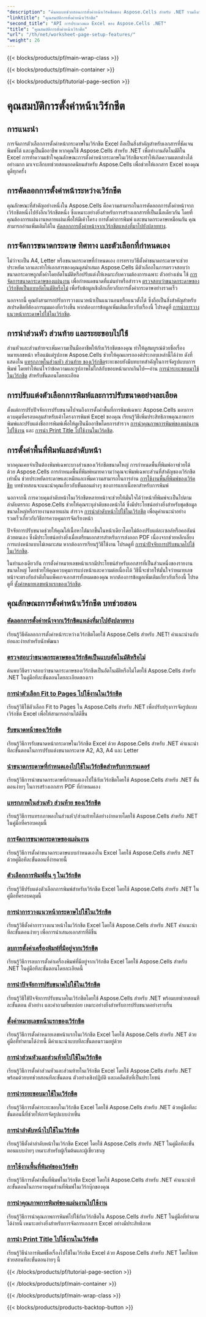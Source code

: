```yaml
---
"description": "ค้นพบบทช่วยสอนการตั้งค่าหน้าเวิร์คชีตของ Aspose.Cells สำหรับ .NET รวมถึงการคัดลอกการตั้งค่าหน้า การจัดการขนาดกระดาษ และการตั้งค่าคุณภาพการพิมพ์สำหรับเวิร์คชีต Excel"
"linktitle": "คุณสมบัติการตั้งค่าหน้าเวิร์กชีต"
"second_title": "API การประมวลผล Excel ของ Aspose.Cells .NET"
"title": "คุณสมบัติการตั้งค่าหน้าเวิร์กชีต"
"url": "/th/net/worksheet-page-setup-features/"
"weight": 26
---
```


{{< blocks/products/pf/main-wrap-class >}}

{{< blocks/products/pf/main-container >}}

{{< blocks/products/pf/tutorial-page-section >}}

# คุณสมบัติการตั้งค่าหน้าเวิร์กชีต

## การแนะนำ

การจัดการตัวเลือกการตั้งค่าหน้ากระดาษในเวิร์กชีต Excel ถือเป็นสิ่งสำคัญสำหรับเอกสารที่ชัดเจน พิมพ์ได้ และดูเป็นมืออาชีพ หากคุณใช้ Aspose.Cells สำหรับ .NET เพื่อทำงานอัตโนมัติใน Excel การทำความเข้าใจคุณลักษณะการตั้งค่าหน้ากระดาษในเวิร์กชีตจะทำให้เกิดความแตกต่างได้อย่างมาก มาเจาะลึกบทช่วยสอนยอดนิยมสำหรับ Aspose.Cells เพื่อช่วยให้เอกสาร Excel ของคุณดูดีทุกครั้ง

## การคัดลอกการตั้งค่าหน้าระหว่างเวิร์กชีต

คุณลักษณะที่สำคัญอย่างหนึ่งใน Aspose.Cells คือความสามารถในการคัดลอกการตั้งค่าหน้าจากเวิร์กชีตหนึ่งไปยังอีกเวิร์กชีตหนึ่ง ซึ่งเหมาะอย่างยิ่งสำหรับการสร้างเอกสารที่เป็นเนื้อเดียวกัน โดยที่คุณต้องการแผ่นงานหลายแผ่นเพื่อให้มีเค้าโครง การตั้งค่าการพิมพ์ และขนาดกระดาษเหมือนกัน คุณสามารถอ่านเพิ่มเติมได้ใน [คัดลอกการตั้งค่าหน้าจากเวิร์กชีตแหล่งที่มาไปยังปลายทาง](-/copy-page-setup-settings/).

## การจัดการขนาดกระดาษ ทิศทาง และตัวเลือกที่กำหนดเอง
ไม่ว่าจะเป็น A4, Letter หรือขนาดกระดาษที่กำหนดเอง การทราบวิธีตั้งค่าขนาดกระดาษจะช่วยประหยัดเวลาและทำให้เอกสารของคุณดูสม่ำเสมอ Aspose.Cells มีตัวเลือกในการตรวจสอบว่าขนาดกระดาษถูกตั้งค่าโดยอัตโนมัติหรือปรับแต่งให้เหมาะกับความต้องการเฉพาะ ตัวอย่างเช่น ใช้ [การจัดการขนาดกระดาษของแผ่นงาน](./manage-paper-size/) เพื่อกำหนดขนาดที่แม่นยำหรือสำรวจ [ตรวจสอบว่าขนาดกระดาษของเวิร์กชีตเป็นแบบอัตโนมัติหรือไม่](./check-automatic-paper-size/) เพื่อรับข้อมูลเชิงลึกเกี่ยวกับการตั้งค่ากระดาษอย่างรวดเร็ว

นอกจากนี้ คุณยังสามารถปรับการวางแนวหน้าเป็นแนวนอนหรือแนวตั้งได้ ซึ่งถือเป็นสิ่งสำคัญสำหรับสเปรดชีตที่ต้องการมุมมองที่กว้างขึ้น หากต้องการข้อมูลเพิ่มเติมเกี่ยวกับเรื่องนี้ โปรดดูที่ [การนำการวางแนวหน้ากระดาษไปใช้ในเวิร์กชีต](-/implement-page-orientation/).

## การนำส่วนหัว ส่วนท้าย และระยะขอบไปใช้
ส่วนหัวและส่วนท้ายจะเพิ่มความเป็นมืออาชีพให้กับเวิร์กชีตของคุณ ทำให้ดูสมบูรณ์ด้วยชื่อเรื่อง หมายเลขหน้า หรือแม้แต่รูปภาพ Aspose.Cells ช่วยให้คุณแทรกองค์ประกอบเหล่านี้ได้ง่าย ดังที่แสดงใน [แทรกภาพในส่วนหัว ส่วนท้าย ของเวิร์กชีต](./insert-image-in-header-footer/)ระยะขอบยังมีบทบาทสำคัญในการจัดรูปแบบการพิมพ์ โดยทำให้แน่ใจว่าข้อความและรูปภาพไม่ใกล้กับขอบหน้ามากเกินไป—อ่าน [การนำระยะขอบมาใช้ในเวิร์กชีต](./implement-margins/) สำหรับขั้นตอนโดยละเอียด

## การปรับแต่งตัวเลือกการพิมพ์และการปรับขนาดอย่างละเอียด

ตั้งแต่การปรับปัจจัยการปรับขนาดไปจนถึงการตั้งค่าพื้นที่การพิมพ์เฉพาะ Aspose.Cells มอบการควบคุมที่ครอบคลุมสำหรับเค้าโครงการพิมพ์ Excel ของคุณ เรียนรู้วิธีเพิ่มประสิทธิภาพคุณภาพการพิมพ์และปรับแต่งชื่อการพิมพ์เพื่อให้ดูเป็นมืออาชีพโดยการสำรวจ [การนำคุณภาพการพิมพ์ของแผ่นงานไปใช้งาน](./implement-print-quality/) และ [การนำ Print Title ไปใช้งานในเวิร์คชีต](-/implement-print-title/).

## การตั้งค่าพื้นที่พิมพ์และลำดับหน้า

หากคุณเคยจำเป็นต้องพิมพ์เฉพาะบางส่วนของเวิร์กชีตขนาดใหญ่ การกำหนดพื้นที่พิมพ์อาจช่วยได้ ด้วย Aspose.Cells การกำหนดพื้นที่พิมพ์หมายความว่าคุณจะพิมพ์เฉพาะส่วนที่สำคัญของเวิร์กชีตเท่านั้น ช่วยประหยัดกระดาษและหมึกและเพิ่มความสามารถในการอ่าน [การใช้งานพื้นที่พิมพ์ของเวิร์คชีท](./implement-print-area/) บทช่วยสอนจะแนะนำคุณเกี่ยวกับขั้นตอนต่างๆ ของการแยกเนื้อหาสำหรับการพิมพ์

นอกจากนี้ การควบคุมลำดับหน้าในเวิร์กชีตหลายหน้าจะช่วยให้มั่นใจได้ว่าหน้าที่พิมพ์จะเป็นไปตามลำดับตรรกะ Aspose.Cells ช่วยให้คุณระบุลำดับของหน้าได้ ซึ่งมีประโยชน์อย่างยิ่งสำหรับชุดข้อมูลขนาดใหญ่หรือรายงานหลายแผ่น สำรวจ [การนำลำดับหน้าไปใช้ในเวิร์กชีต](./implement-page-order/) เพื่อดูคำแนะนำอย่างรวดเร็วเกี่ยวกับวิธีการควบคุมการจัดเรียงหน้า

ปัจจัยการปรับขนาดช่วยให้คุณใส่เนื้อหาได้มากขึ้นในหน้าเดียวโดยไม่ต้องปรับแต่ละเซลล์หรือคอลัมน์ด้วยตนเอง ซึ่งมีประโยชน์อย่างยิ่งเมื่อเตรียมเอกสารสำหรับการส่งออก PDF เนื่องจากช่วยหลีกเลี่ยงการแบ่งหน้าแบบไม่เหมาะสม หากต้องการเรียนรู้วิธีใช้งาน โปรดดูที่ [การนำปัจจัยการปรับขนาดไปใช้ในเวิร์กชีต](-/implement-scaling-factor/).

ในทำนองเดียวกัน การตั้งค่าหมายเลขหน้าแรกมีประโยชน์สำหรับเอกสารที่เป็นส่วนหนึ่งของรายงานขนาดใหญ่ โดยช่วยให้คุณควบคุมการแบ่งหน้าและความต่อเนื่องได้ วิธีนี้จะช่วยให้มั่นใจว่าหมายเลขหน้าจะตรงกับลำดับในแพ็คเกจเอกสารทั้งหมดของคุณ หากต้องการข้อมูลเพิ่มเติมเกี่ยวกับเรื่องนี้ โปรดดูที่ [ตั้งค่าหมายเลขหน้าแรกของเวิร์กชีต](-/set-first-page-number/).

## คุณลักษณะการตั้งค่าหน้าเวิร์กชีต บทช่วยสอน
### [คัดลอกการตั้งค่าหน้าจากเวิร์กชีตแหล่งที่มาไปยังปลายทาง](./copy-page-setup-settings/)
เรียนรู้วิธีคัดลอกการตั้งค่าหน้าระหว่างเวิร์กชีตโดยใช้ Aspose.Cells สำหรับ .NET! คำแนะนำฉบับย่อและง่ายสำหรับนักพัฒนา
### [ตรวจสอบว่าขนาดกระดาษของเวิร์กชีตเป็นแบบอัตโนมัติหรือไม่](./check-automatic-paper-size/)
ค้นพบวิธีตรวจสอบว่าขนาดกระดาษของเวิร์กชีตเป็นอัตโนมัติหรือไม่โดยใช้ Aspose.Cells สำหรับ .NET ในคู่มือทีละขั้นตอนโดยละเอียดของเรา
### [การนำตัวเลือก Fit to Pages ไปใช้งานในเวิร์กชีต](./implement-fit-to-pages-options/)
เรียนรู้วิธีใช้ตัวเลือก Fit to Pages ใน Aspose.Cells สำหรับ .NET เพื่อปรับปรุงการจัดรูปแบบเวิร์กชีต Excel เพื่อให้สามารถอ่านได้ดีขึ้น
### [รับขนาดหน้าของเวิร์กชีต](./get-page-dimensions/)
เรียนรู้วิธีการรับขนาดหน้ากระดาษในเวิร์กชีต Excel ด้วย Aspose.Cells สำหรับ .NET คำแนะนำทีละขั้นตอนในการปรับแต่งขนาดกระดาษ A2, A3, A4 และ Letter
### [นำขนาดกระดาษที่กำหนดเองไปใช้ในเวิร์กชีตสำหรับการเรนเดอร์](./implement-custom-paper-size-for-rendering/)
เรียนรู้วิธีการนำขนาดกระดาษที่กำหนดเองไปใช้กับเวิร์กชีตโดยใช้ Aspose.Cells สำหรับ .NET ขั้นตอนง่ายๆ ในการสร้างเอกสาร PDF ที่กำหนดเอง
### [แทรกภาพในส่วนหัว ส่วนท้าย ของเวิร์กชีต](./insert-image-in-header-footer/)
เรียนรู้วิธีการแทรกภาพลงในส่วนหัว/ส่วนท้ายได้อย่างง่ายดายโดยใช้ Aspose.Cells สำหรับ .NET ในคู่มือที่ครอบคลุมนี้
### [การจัดการขนาดกระดาษของแผ่นงาน](./manage-paper-size/)
เรียนรู้วิธีการตั้งค่าขนาดกระดาษแบบกำหนดเองใน Excel โดยใช้ Aspose.Cells สำหรับ .NET ด้วยคู่มือทีละขั้นตอนที่ง่ายดายนี้
### [ตัวเลือกการพิมพ์อื่น ๆ ในเวิร์กชีต](./other-print-options/)
เรียนรู้วิธีปรับแต่งตัวเลือกการพิมพ์สำหรับเวิร์กชีต Excel โดยใช้ Aspose.Cells สำหรับ .NET ในคู่มือที่ครอบคลุมนี้
### [การนำการวางแนวหน้ากระดาษไปใช้ในเวิร์กชีต](./implement-page-orientation/)
เรียนรู้วิธีตั้งค่าการวางแนวหน้าในเวิร์กชีต Excel โดยใช้ Aspose.Cells สำหรับ .NET คำแนะนำทีละขั้นตอนง่ายๆ เพื่อการนำเสนอเอกสารที่ดีขึ้น
### [ลบการตั้งค่าเครื่องพิมพ์ที่มีอยู่จากเวิร์กชีต](./remove-existing-printer-settings/)
เรียนรู้วิธีการลบการตั้งค่าเครื่องพิมพ์ที่มีอยู่จากเวิร์กชีต Excel โดยใช้ Aspose.Cells สำหรับ .NET ในคู่มือทีละขั้นตอนโดยละเอียดนี้
### [การนำปัจจัยการปรับขนาดไปใช้ในเวิร์กชีต](./implement-scaling-factor/)
เรียนรู้วิธีใช้ปัจจัยการปรับขนาดในเวิร์กชีตโดยใช้ Aspose.Cells สำหรับ .NET พร้อมบทช่วยสอนทีละขั้นตอน ตัวอย่าง และคำถามที่พบบ่อย เหมาะอย่างยิ่งสำหรับการปรับขนาดอย่างราบรื่น
### [ตั้งค่าหมายเลขหน้าแรกของเวิร์กชีต](./set-first-page-number/)
เรียนรู้วิธีการตั้งค่าหมายเลขหน้าแรกในเวิร์กชีต Excel โดยใช้ Aspose.Cells สำหรับ .NET ด้วยคู่มือที่ทำตามได้ง่ายนี้ มีคำแนะนำแบบทีละขั้นตอนรวมอยู่ด้วย
### [การนำส่วนหัวและส่วนท้ายไปใช้ในเวิร์กชีต](./implement-header-and-footer/)
เรียนรู้วิธีการตั้งค่าส่วนหัวและส่วนท้ายในเวิร์กชีต Excel โดยใช้ Aspose.Cells สำหรับ .NET พร้อมด้วยบทช่วยสอนทีละขั้นตอน ตัวอย่างเชิงปฏิบัติ และเคล็ดลับที่เป็นประโยชน์
### [การนำระยะขอบมาใช้ในเวิร์กชีต](./implement-margins/)
เรียนรู้วิธีการตั้งค่าระยะขอบในเวิร์กชีต Excel โดยใช้ Aspose.Cells สำหรับ .NET ด้วยคู่มือทีละขั้นตอนนี้ที่ช่วยให้การจัดรูปแบบง่ายขึ้น
### [การนำลำดับหน้าไปใช้ในเวิร์กชีต](./implement-page-order/)
เรียนรู้วิธีตั้งค่าลำดับหน้าในเวิร์กชีต Excel โดยใช้ Aspose.Cells สำหรับ .NET ในคู่มือทีละขั้นตอนแบบง่ายๆ เหมาะสำหรับผู้เริ่มต้นและผู้เชี่ยวชาญ
### [การใช้งานพื้นที่พิมพ์ของเวิร์คชีท](./implement-print-area/)
เรียนรู้วิธีการตั้งค่าพื้นที่พิมพ์ในเวิร์กชีต Excel โดยใช้ Aspose.Cells สำหรับ .NET คำแนะนำทีละขั้นตอนในการควบคุมส่วนที่พิมพ์ในเวิร์กบุ๊กของคุณ
### [การนำคุณภาพการพิมพ์ของแผ่นงานไปใช้งาน](./implement-print-quality/)
เรียนรู้วิธีการนำคุณภาพการพิมพ์ไปใช้กับเวิร์กชีตใน Aspose.Cells สำหรับ .NET ในคู่มือที่ทำตามได้ง่ายนี้ เหมาะอย่างยิ่งสำหรับการจัดการเอกสาร Excel อย่างมีประสิทธิภาพ
### [การนำ Print Title ไปใช้งานในเวิร์คชีต](./implement-print-title/)
เรียนรู้วิธีนำการพิมพ์ชื่อเรื่องไปใช้ในเวิร์กชีต Excel ด้วย Aspose.Cells สำหรับ .NET โดยใช้บทช่วยสอนทีละขั้นตอนง่ายๆ นี้

{{< /blocks/products/pf/tutorial-page-section >}}

{{< /blocks/products/pf/main-container >}}

{{< /blocks/products/pf/main-wrap-class >}}

{{< blocks/products/products-backtop-button >}}
